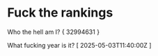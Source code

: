 # Fuck the rankings

Who the hell am I?
{ 32994631 }

What fucking year is it?
[ 2025-05-03T11:40:00Z ]
